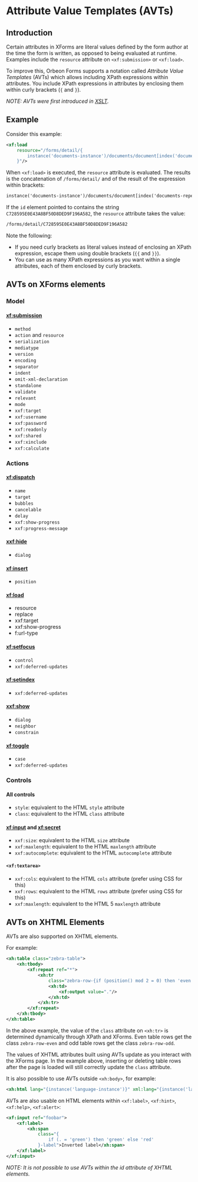 # Attribute Value Templates (AVTs)



## Introduction

Certain attributes in XForms are literal values defined by the form author at the time the form is written, as opposed to being evaluated at runtime. Examples include the `resource` attribute on `<xf:submission>` or `<xf:load>`.

To improve this, Orbeon Forms supports a notation called _Attribute Value Templates_ (AVTs) which allows including XPath expressions within attributes. You include XPath expressions in attributes by enclosing them within curly brackets (`{` and `}`).

_NOTE: AVTs were first introduced in [XSLT][1]._

## Example

Consider this example:

```xml
<xf:load
    resource="/forms/detail/{
        instance('documents-instance')/documents/document[index('documents-repeat')]/id
    }"/>
```

When `<xf:load>` is executed, the `resource` attribute is evaluated. The results is the concatenation of `/forms/detail/` and of the result of the expression within brackets:

```xml
instance('documents-instance')/documents/document[index('documents-repeat')]/id
```

If the `id` element pointed to contains the string `C728595E0E43A8BF50D8DED9F196A582`, the `resource` attribute takes the value:

```xml
/forms/detail/C728595E0E43A8BF50D8DED9F196A582
```

Note the following:

* If you need curly brackets as literal values instead of enclosing an XPath expression, escape them using double brackets (`{{` and `}}`).
* You can use as many XPath expressions as you want within a single attributes, each of them enclosed by curly brackets.

## AVTs on XForms elements

### Model

#### <xf:submission>

* `method`
* `action` and `resource`
* `serialization`
* `mediatype`
* `version`
* `encoding`
* `separator`
* `indent`
* `omit-xml-declaration`
* `standalone`
* `validate`
* `relevant`
* `mode`
* `xxf:target`
* `xxf:username`
* `xxf:password`
* `xxf:readonly`
* `xxf:shared`
* `xxf:xinclude`
* `xxf:calculate`

### Actions

#### <xf:dispatch>

* `name`
* `target`
* `bubbles`
* `cancelable`
* `delay`
* `xxf:show-progress`
* `xxf:progress-message`

#### <xxf:hide>

* `dialog`

#### <xf:insert>

* `position`

#### <xf:load>

* resource
* replace
* xxf:target
* xxf:show-progress
* f:url-type

#### <xf:setfocus>

* `control`
* `xxf:deferred-updates`

#### <xf:setindex>

* `xxf:deferred-updates`

#### <xxf:show>

* `dialog`
* `neighbor`
* `constrain`

#### <xf:toggle>

* `case`
* `xxf:deferred-updates`

### Controls

#### All controls

* `style`: equivalent to the HTML `style` attribute
* `class`: equivalent to the HTML `class` attribute

#### <xf:input> and <xf:secret>

* `xxf:size`: equivalent to the HTML `size` attribute
* `xxf:maxlength`: equivalent to the HTML `maxlength` attribute
* `xxf:autocomplete`: equivalent to the HTML `autocomplete` attribute

#### `<xf:textarea>`

* `xxf:cols`: equivalent to the HTML `cols` attribute (prefer using CSS for this)
* `xxf:rows`: equivalent to the HTML `rows` attribute (prefer using CSS for this)
* `xxf:maxlength`: equivalent to the HTML 5 `maxlength` attribute

## AVTs on XHTML Elements

AVTs are also supported on XHTML elements. 

For example:

```xml
<xh:table class="zebra-table">
    <xh:tbody>
        <xf:repeat ref="*">
            <xh:tr
                class="zebra-row-{if (position() mod 2 = 0) then 'even' else 'odd'}">
                <xh:td>
                    <xf:output value="."/>
                </xh:td>
            </xh:tr>
        </xf:repeat>
    </xh:tbody>
</xh:table>
```

In the above example, the value of the `class` attribute on `<xh:tr>` is determined dynamically through XPath and XForms. Even table rows get the class `zebra-row-even` and odd table rows get the class `zebra-row-odd`.

The values of XHTML attributes built using AVTs update as you interact with the XForms page. In the example above, inserting or deleting table rows after the page is loaded will still correctly update the `class` attribute.

It is also possible to use AVTs outside `<xh:body>`, for example:

```xml
<xh:html lang="{instance('language-instance')}" xml:lang="{instance('language-instance')}">...</xh:html>
```

AVTs are also usable on HTML elements within `<xf:label>`, `<xf:hint>`, `<xf:help>`, `<xf:alert>`:

```xml
<xf:input ref="foobar">
    <xf:label>
        <xh:span 
            class="{
                if (. = 'green') then 'green' else 'red'
            }-label">Inverted label</xh:span>
    </xf:label>
</xf:input>
``` 

_NOTE: It is not possible to use AVTs within the id attribute of XHTML elements._  

[1]: http://www.w3.org/TR/xslt20/
